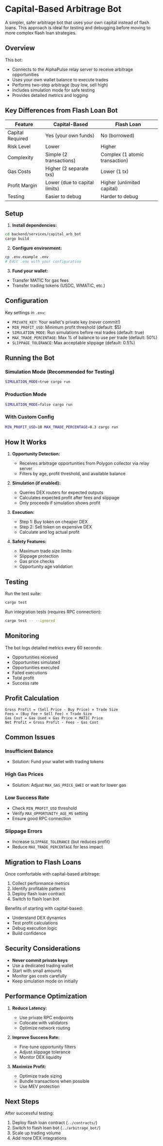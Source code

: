 # Capital-Based Arbitrage Bot

A simpler, safer arbitrage bot that uses your own capital instead of flash loans. This approach is ideal for testing and debugging before moving to more complex flash loan strategies.

## Overview

This bot:
- Connects to the AlphaPulse relay server to receive arbitrage opportunities
- Uses your own wallet balance to execute trades
- Performs two-step arbitrage (buy low, sell high)
- Includes simulation mode for safe testing
- Provides detailed metrics and logging

## Key Differences from Flash Loan Bot

| Feature | Capital-Based | Flash Loan |
|---------|--------------|------------|
| Capital Required | Yes (your own funds) | No (borrowed) |
| Risk Level | Lower | Higher |
| Complexity | Simple (2 transactions) | Complex (1 atomic transaction) |
| Gas Costs | Higher (2 separate txs) | Lower (1 tx) |
| Profit Margin | Lower (due to capital limits) | Higher (unlimited capital) |
| Testing | Easier to debug | Harder to debug |

## Setup

1. **Install dependencies:**
```bash
cd backend/services/capital_arb_bot
cargo build
```

2. **Configure environment:**
```bash
cp .env.example .env
# Edit .env with your configuration
```

3. **Fund your wallet:**
- Transfer MATIC for gas fees
- Transfer trading tokens (USDC, WMATIC, etc.)

## Configuration

Key settings in `.env`:

- `PRIVATE_KEY`: Your wallet's private key (never commit!)
- `MIN_PROFIT_USD`: Minimum profit threshold (default: $5)
- `SIMULATION_MODE`: Run simulations before real trades (default: true)
- `MAX_TRADE_PERCENTAGE`: Max % of balance to use per trade (default: 50%)
- `SLIPPAGE_TOLERANCE`: Max acceptable slippage (default: 0.5%)

## Running the Bot

### Simulation Mode (Recommended for Testing)
```bash
SIMULATION_MODE=true cargo run
```

### Production Mode
```bash
SIMULATION_MODE=false cargo run
```

### With Custom Config
```bash
MIN_PROFIT_USD=10 MAX_TRADE_PERCENTAGE=0.3 cargo run
```

## How It Works

1. **Opportunity Detection:**
   - Receives arbitrage opportunities from Polygon collector via relay server
   - Filters by age, profit threshold, and available balance

2. **Simulation (if enabled):**
   - Queries DEX routers for expected outputs
   - Calculates expected profit after fees and slippage
   - Only proceeds if simulation shows profit

3. **Execution:**
   - Step 1: Buy token on cheaper DEX
   - Step 2: Sell token on expensive DEX
   - Calculate and log actual profit

4. **Safety Features:**
   - Maximum trade size limits
   - Slippage protection
   - Gas price checks
   - Opportunity age validation

## Testing

Run the test suite:
```bash
cargo test
```

Run integration tests (requires RPC connection):
```bash
cargo test -- --ignored
```

## Monitoring

The bot logs detailed metrics every 60 seconds:
- Opportunities received
- Opportunities simulated
- Opportunities executed
- Failed executions
- Total profit
- Success rate

## Profit Calculation

```
Gross Profit = (Sell Price - Buy Price) × Trade Size
Fees = (Buy Fee + Sell Fee) × Trade Size
Gas Cost = Gas Used × Gas Price × MATIC Price
Net Profit = Gross Profit - Fees - Gas Cost
```

## Common Issues

### Insufficient Balance
- Solution: Fund your wallet with trading tokens

### High Gas Prices
- Solution: Adjust `MAX_GAS_PRICE_GWEI` or wait for lower gas

### Low Success Rate
- Check `MIN_PROFIT_USD` threshold
- Verify `MAX_OPPORTUNITY_AGE_MS` setting
- Ensure good RPC connection

### Slippage Errors
- Increase `SLIPPAGE_TOLERANCE` (but reduces profit)
- Reduce `MAX_TRADE_PERCENTAGE` for less impact

## Migration to Flash Loans

Once comfortable with capital-based arbitrage:

1. Collect performance metrics
2. Identify profitable patterns
3. Deploy flash loan contract
4. Switch to flash loan bot

Benefits of starting with capital-based:
- Understand DEX dynamics
- Test profit calculations
- Debug execution logic
- Build confidence

## Security Considerations

- **Never commit private keys**
- Use a dedicated trading wallet
- Start with small amounts
- Monitor gas costs carefully
- Keep simulation mode on initially

## Performance Optimization

1. **Reduce Latency:**
   - Use private RPC endpoints
   - Colocate with validators
   - Optimize network routing

2. **Improve Success Rate:**
   - Fine-tune opportunity filters
   - Adjust slippage tolerance
   - Monitor DEX liquidity

3. **Maximize Profit:**
   - Optimize trade sizing
   - Bundle transactions when possible
   - Use MEV protection

## Next Steps

After successful testing:
1. Deploy flash loan contract (`../contracts/`)
2. Switch to flash loan bot (`../arbitrage_bot/`)
3. Scale up trading volume
4. Add more DEX integrations